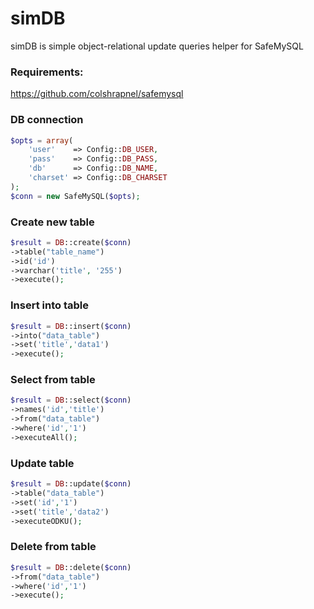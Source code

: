 # simDB
simDB is simple object-relational update queries helper for SafeMySQL

### Requirements:
<https://github.com/colshrapnel/safemysql>

### DB connection
```php
$opts = array(
	'user'    => Config::DB_USER,
	'pass'    => Config::DB_PASS,
	'db'      => Config::DB_NAME,
	'charset' => Config::DB_CHARSET
);
$conn = new SafeMySQL($opts);
```

### Create new table
```php
$result = DB::create($conn)
->table("table_name")
->id('id')
->varchar('title', '255')
->execute();
```

### Insert into table
```php
$result = DB::insert($conn)
->into("data_table")
->set('title','data1')
->execute();
```

### Select from table
```php
$result = DB::select($conn)
->names('id','title')
->from("data_table")
->where('id','1')
->executeAll();
```

### Update table
```php
$result = DB::update($conn)
->table("data_table")
->set('id','1')
->set('title','data2')
->executeODKU();
```

### Delete from table
```php
$result = DB::delete($conn)
->from("data_table")
->where('id','1')
->execute();
```
